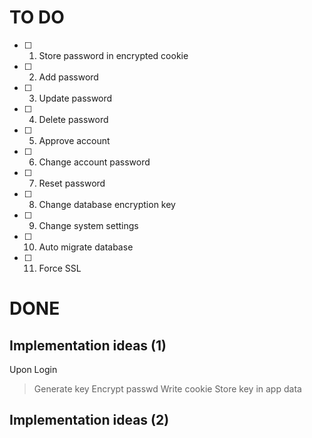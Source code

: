 # TO DO

- [ ] 1. Store password in encrypted cookie
- [ ] 2. Add password
- [ ] 3. Update password
- [ ] 4. Delete password
- [ ] 5. Approve account
- [ ] 6. Change account password
- [ ] 7. Reset password
- [ ] 8. Change database encryption key
- [ ] 9. Change system settings
- [ ] 10. Auto migrate database
- [ ] 11. Force SSL

# DONE


## Implementation ideas (1)

Upon Login
> Generate key
> Encrypt passwd
> Write cookie
> Store key in app data


## Implementation ideas (2)
